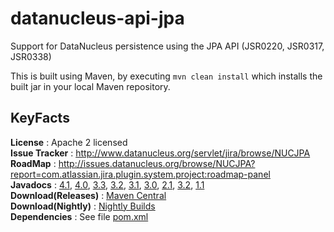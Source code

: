# datanucleus-api-jpa

Support for DataNucleus persistence using the JPA API (JSR0220, JSR0317, JSR0338)

This is built using Maven, by executing `mvn clean install` which installs the built jar in your local Maven
repository.


## KeyFacts

__License__ : Apache 2 licensed  
__Issue Tracker__ : http://www.datanucleus.org/servlet/jira/browse/NUCJPA  
__RoadMap__ : http://issues.datanucleus.org/browse/NUCJPA?report=com.atlassian.jira.plugin.system.project:roadmap-panel  
__Javadocs__ : [4.1](http://www.datanucleus.org/javadocs/api.jpa/4.1/), [4.0](http://www.datanucleus.org/javadocs/api.jpa/4.0/), [3.3](http://www.datanucleus.org/javadocs/api.jpa/3.3/), [3.2](http://www.datanucleus.org/javadocs/api.jpa/3.2/), [3.1](http://www.datanucleus.org/javadocs/api.jpa/3.1/), [3.0](http://www.datanucleus.org/javadocs/api.jpa/3.0/), [2.1](http://www.datanucleus.org/javadocs/api.jpa/2.1/), [3.2](http://www.datanucleus.org/javadocs/api.jpa/2.0/), [1.1](http://www.datanucleus.org/javadocs/api.jpa/1.1/)  
__Download(Releases)__ : [Maven Central](http://central.maven.org/maven2/org/datanucleus/datanucleus-api-jpa)  
__Download(Nightly)__ : [Nightly Builds](http://www.datanucleus.org/downloads/maven2-nightly/org/datanucleus/datanucleus-api-jpa)  
__Dependencies__ : See file [pom.xml](pom.xml)  
